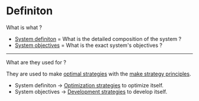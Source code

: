 # Definiton

What is what ?

 * [System definiton](https://github.com/esteem8app/esteem8app.github.io/blob/master/docs/work-the-system/definition/system-definition.md) = What is the detailed composition of the system ?
 * [System objectives](https://github.com/esteem8app/esteem8app.github.io/blob/master/docs/work-the-system/definition/system-objectives.md) = What is the exact system's objectives ?

---

What are they used for ?

They are used to make [optimal strategies](https://github.com/esteem8app/esteem8app.github.io/tree/master/docs/work-the-system/strategies/) with the [make strategy principles](https://github.com/esteem8app/esteem8app.github.io/blob/master/docs/work-the-system/tools/make-strategy-principles.md).

* System definiton -> [Optimization strategies](https://github.com/esteem8app/esteem8app.github.io/tree/master/docs/work-the-system/strategies/optimization-strategies) to optimize itself.
* System objectives -> [Development strategies](https://github.com/esteem8app/esteem8app.github.io/tree/master/docs/work-the-system/strategies/development-strategies) to develop itself.
